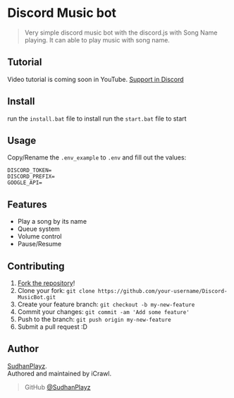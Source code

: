 # Discord Music bot
> Very simple discord music bot with the discord.js with Song Name playing. It can able to play music with song name.

## Tutorial

Video tutorial is coming soon in YouTube. [Support in Discord](https://discord.gg/6W7YgNr)

## Install

run the ``install.bat`` file to install
run the ``start.bat`` file to start

## Usage

Copy/Rename the `.env_example` to `.env` and fill out the values:

```
DISCORD_TOKEN=
DISCORD_PREFIX=
GOOGLE_API=
```

## Features

* Play a song by its name
* Queue system
* Volume control
* Pause/Resume

## Contributing

1. [Fork the repository](https://github.com/SudhanPlayz/Discord-MusicBot/fork)!
2. Clone your fork: `git clone https://github.com/your-username/Discord-MusicBot.git`
3. Create your feature branch: `git checkout -b my-new-feature`
4. Commit your changes: `git commit -am 'Add some feature'`
5. Push to the branch: `git push origin my-new-feature`
6. Submit a pull request :D

## Author

[SudhanPlayz](https://github.com/SudhanPlayz).  
Authored and maintained by iCrawl.

> GitHub [@SudhanPlayz](https://github.com/SudhanPlayz)
